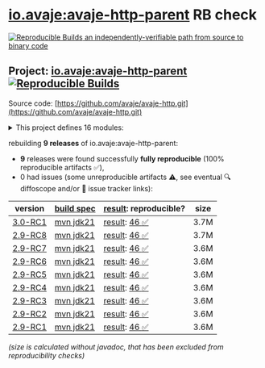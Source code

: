 [io.avaje:avaje-http-parent](https://central.sonatype.com/artifact/io.avaje/avaje-http-parent/versions) RB check
=======

[![Reproducible Builds](https://reproducible-builds.org/images/logos/rb.svg) an independently-verifiable path from source to binary code](https://reproducible-builds.org/)

## Project: [io.avaje:avaje-http-parent](https://central.sonatype.com/artifact/io.avaje/avaje-http-parent/versions) [![Reproducible Builds](https://img.shields.io/endpoint?url=https://raw.githubusercontent.com/jvm-repo-rebuild/reproducible-central/master/content/io/avaje/http/badge.json)](https://github.com/jvm-repo-rebuild/reproducible-central/blob/master/content/io/avaje/http/README.md)

Source code: [https://github.com/avaje/avaje-http.git](https://github.com/avaje/avaje-http.git)

<details><summary>This project defines 16 modules:</summary>

* [io.avaje:avaje-htmx-api](https://central.sonatype.com/artifact/io.avaje/avaje-htmx-api/overview)
* [io.avaje:avaje-htmx-nima](https://central.sonatype.com/artifact/io.avaje/avaje-htmx-nima/overview)
* [io.avaje:avaje-htmx-nima-jstache](https://central.sonatype.com/artifact/io.avaje/avaje-htmx-nima-jstache/overview)
* [io.avaje:avaje-http-api](https://central.sonatype.com/artifact/io.avaje/avaje-http-api/overview)
* [io.avaje:avaje-http-api-javalin](https://central.sonatype.com/artifact/io.avaje/avaje-http-api-javalin/overview)
* [io.avaje:avaje-http-client](https://central.sonatype.com/artifact/io.avaje/avaje-http-client/overview)
* [io.avaje:avaje-http-client-generator](https://central.sonatype.com/artifact/io.avaje/avaje-http-client-generator/overview)
* [io.avaje:avaje-http-client-gson](https://central.sonatype.com/artifact/io.avaje/avaje-http-client-gson/overview)
* [io.avaje:avaje-http-client-moshi](https://central.sonatype.com/artifact/io.avaje/avaje-http-client-moshi/overview)
* [io.avaje:avaje-http-generator-core](https://central.sonatype.com/artifact/io.avaje/avaje-http-generator-core/overview)
* [io.avaje:avaje-http-helidon-generator](https://central.sonatype.com/artifact/io.avaje/avaje-http-helidon-generator/overview)
* [io.avaje:avaje-http-inject-plugin](https://central.sonatype.com/artifact/io.avaje/avaje-http-inject-plugin/overview)
* [io.avaje:avaje-http-javalin-generator](https://central.sonatype.com/artifact/io.avaje/avaje-http-javalin-generator/overview)
* [io.avaje:avaje-http-jex-generator](https://central.sonatype.com/artifact/io.avaje/avaje-http-jex-generator/overview)
* [io.avaje:avaje-http-parent](https://central.sonatype.com/artifact/io.avaje/avaje-http-parent/overview)
* [io.avaje:avaje-http-sigma-generator](https://central.sonatype.com/artifact/io.avaje/avaje-http-sigma-generator/overview)
</details>

rebuilding **9 releases** of io.avaje:avaje-http-parent:
- **9** releases were found successfully **fully reproducible** (100% reproducible artifacts :white_check_mark:),
- 0 had issues (some unreproducible artifacts :warning:, see eventual :mag: diffoscope and/or :memo: issue tracker links):

| version | [build spec](/BUILDSPEC.md) | [result](https://reproducible-builds.org/docs/jvm/): reproducible? | size |
| -- | --------- | ------ | -- |
| [3.0-RC1](https://central.sonatype.com/artifact/io.avaje/avaje-http-parent/3.0-RC1/pom) | [mvn jdk21](avaje-http-3.0-RC1.buildspec) | [result](avaje-http-parent-3.0-RC1.buildinfo): [46 :white_check_mark: ](avaje-http-parent-3.0-RC1.buildcompare) | 3.7M |
| [2.9-RC8](https://central.sonatype.com/artifact/io.avaje/avaje-http-parent/2.9-RC8/pom) | [mvn jdk21](avaje-http-2.9-RC8.buildspec) | [result](avaje-http-parent-2.9-RC8.buildinfo): [46 :white_check_mark: ](avaje-http-parent-2.9-RC8.buildcompare) | 3.7M |
| [2.9-RC7](https://central.sonatype.com/artifact/io.avaje/avaje-http-parent/2.9-RC7/pom) | [mvn jdk21](avaje-http-2.9-RC7.buildspec) | [result](avaje-http-parent-2.9-RC7.buildinfo): [46 :white_check_mark: ](avaje-http-parent-2.9-RC7.buildcompare) | 3.6M |
| [2.9-RC6](https://central.sonatype.com/artifact/io.avaje/avaje-http-parent/2.9-RC6/pom) | [mvn jdk21](avaje-http-2.9-RC6.buildspec) | [result](avaje-http-parent-2.9-RC6.buildinfo): [46 :white_check_mark: ](avaje-http-parent-2.9-RC6.buildcompare) | 3.6M |
| [2.9-RC5](https://central.sonatype.com/artifact/io.avaje/avaje-http-parent/2.9-RC5/pom) | [mvn jdk21](avaje-http-2.9-RC5.buildspec) | [result](avaje-http-parent-2.9-RC5.buildinfo): [46 :white_check_mark: ](avaje-http-parent-2.9-RC5.buildcompare) | 3.6M |
| [2.9-RC4](https://central.sonatype.com/artifact/io.avaje/avaje-http-parent/2.9-RC4/pom) | [mvn jdk21](avaje-http-2.9-RC4.buildspec) | [result](avaje-http-parent-2.9-RC4.buildinfo): [46 :white_check_mark: ](avaje-http-parent-2.9-RC4.buildcompare) | 3.6M |
| [2.9-RC3](https://central.sonatype.com/artifact/io.avaje/avaje-http-parent/2.9-RC3/pom) | [mvn jdk21](avaje-http-2.9-RC3.buildspec) | [result](avaje-http-parent-2.9-RC3.buildinfo): [46 :white_check_mark: ](avaje-http-parent-2.9-RC3.buildcompare) | 3.6M |
| [2.9-RC2](https://central.sonatype.com/artifact/io.avaje/avaje-http-parent/2.9-RC2/pom) | [mvn jdk21](avaje-http-2.9-RC2.buildspec) | [result](avaje-http-parent-2.9-RC2.buildinfo): [46 :white_check_mark: ](avaje-http-parent-2.9-RC2.buildcompare) | 3.6M |
| [2.9-RC1](https://central.sonatype.com/artifact/io.avaje/avaje-http-parent/2.9-RC1/pom) | [mvn jdk21](avaje-http-2.9-RC1.buildspec) | [result](avaje-http-parent-2.9-RC1.buildinfo): [46 :white_check_mark: ](avaje-http-parent-2.9-RC1.buildcompare) | 3.6M |

<i>(size is calculated without javadoc, that has been excluded from reproducibility checks)</i>
